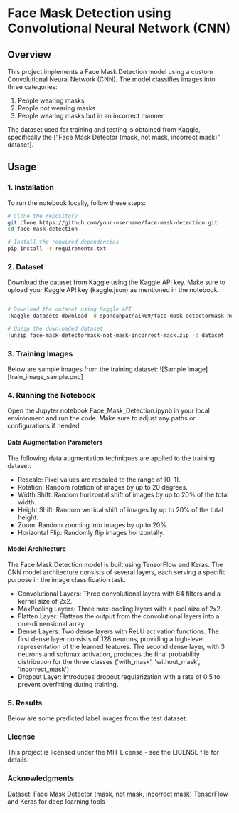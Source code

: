 # Face Mask Detection using Convolutional Neural Network (CNN)

## Overview

This project implements a Face Mask Detection model using a custom Convolutional Neural Network (CNN). The model classifies images into three categories:

1. People wearing masks
2. People not wearing masks
3. People wearing masks but in an incorrect manner

The dataset used for training and testing is obtained from Kaggle, specifically the ["Face Mask Detector (mask, not mask, incorrect mask)" dataset].

## Usage

### 1. Installation

To run the notebook locally, follow these steps:

```bash
# Clone the repository
git clone https://github.com/your-username/face-mask-detection.git
cd face-mask-detection

# Install the required dependencies
pip install -r requirements.txt
```
### 2. Dataset
Download the dataset from Kaggle using the Kaggle API key. Make sure to upload your Kaggle API key (kaggle.json) as mentioned in the notebook.

```bash

# Download the dataset using Kaggle API
!kaggle datasets download -d spandanpatnaik09/face-mask-detectormask-not-mask-incorrect-mask

# Unzip the downloaded dataset
!unzip face-mask-detectormask-not-mask-incorrect-mask.zip -d dataset
```
### 3. Training Images
Below are sample images from the training dataset:
![Sample Image][train_image_sample.png]

### 4. Running the Notebook
Open the Jupyter notebook Face_Mask_Detection.ipynb in your local environment and run the code. Make sure to adjust any paths or configurations if needed.

#### Data Augmentation Parameters
The following data augmentation techniques are applied to the training dataset:
 - Rescale: Pixel values are rescaled to the range of [0, 1].
 - Rotation: Random rotation of images by up to 20 degrees.
 - Width Shift: Random horizontal shift of images by up to 20% of the total width.
 - Height Shift: Random vertical shift of images by up to 20% of the total height.
 - Zoom: Random zooming into images by up to 20%.
 - Horizontal Flip: Randomly flip images horizontally.


#### Model Architecture
The Face Mask Detection model is built using TensorFlow and Keras. The CNN model architecture consists of several layers, each serving a specific purpose in the image classification task.
 - Convolutional Layers: Three convolutional layers with 64 filters and a kernel size of 2x2.
 - MaxPooling Layers: Three max-pooling layers with a pool size of 2x2.
 - Flatten Layer: Flattens the output from the convolutional layers into a one-dimensional array.
 - Dense Layers: Two dense layers with ReLU activation functions. The first dense layer consists of 128 neurons, providing a high-level representation of the 
   learned features. The second dense layer, with 3 neurons and softmax activation, produces the final probability distribution for the three classes ('with_mask', 
   'without_mask', 'incorrect_mask').
 - Dropout Layer: Introduces dropout regularization with a rate of 0.5 to prevent overfitting during training.

### 5. Results
Below are some predicted label images from the test dataset:

### License
This project is licensed under the MIT License - see the LICENSE file for details.

### Acknowledgments
Dataset: Face Mask Detector (mask, not mask, incorrect mask)
TensorFlow and Keras for deep learning tools
